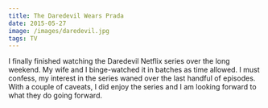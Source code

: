```yaml
---
title: The Daredevil Wears Prada
date: 2015-05-27
image: /images/daredevil.jpg
tags: TV
---
```


I finally finished watching the Daredevil Netflix series over the long weekend. My wife and I binge-watched it in batches as time allowed. I must confess,
my interest in the series waned over the last handful of episodes. With a couple of caveats, I did enjoy the series and I am looking forward to what they do
going forward.
